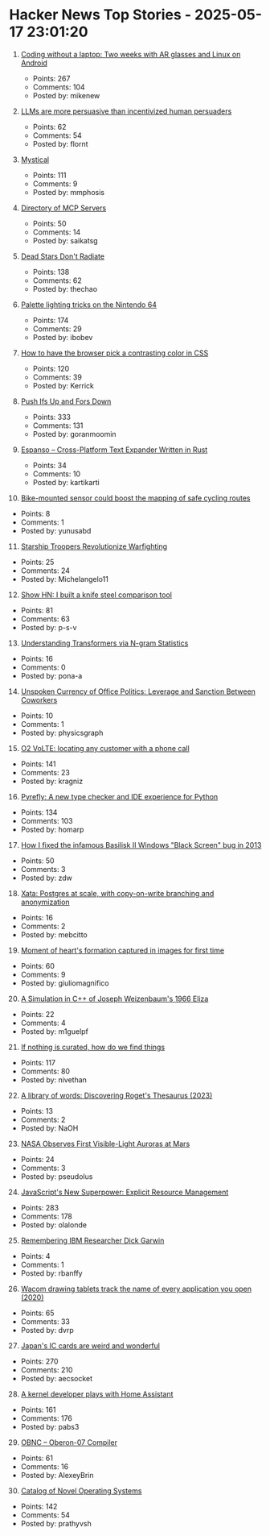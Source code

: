 # Hacker News Top Stories - 2025-05-17 23:01:20

1. [Coding without a laptop: Two weeks with AR glasses and Linux on Android](https://holdtherobot.com/blog/2025/05/11/linux-on-android-with-ar-glasses/)
   - Points: 267
   - Comments: 104
   - Posted by: mikenew

2. [LLMs are more persuasive than incentivized human persuaders](https://arxiv.org/abs/2505.09662)
   - Points: 62
   - Comments: 54
   - Posted by: flornt

3. [Mystical](https://suberic.net/~dmm/projects/mystical/README.html)
   - Points: 111
   - Comments: 9
   - Posted by: mmphosis

4. [Directory of MCP Servers](https://github.com/chatmcp/mcpso)
   - Points: 50
   - Comments: 14
   - Posted by: saikatsg

5. [Dead Stars Don't Radiate](https://johncarlosbaez.wordpress.com/2025/05/17/dead-stars-dont-radiate-and-shrink/)
   - Points: 138
   - Comments: 62
   - Posted by: thechao

6. [Palette lighting tricks on the Nintendo 64](https://30fps.net/pages/palette-lighting-tricks-n64/)
   - Points: 174
   - Comments: 29
   - Posted by: ibobev

7. [How to have the browser pick a contrasting color in CSS](https://webkit.org/blog/16929/contrast-color/)
   - Points: 120
   - Comments: 39
   - Posted by: Kerrick

8. [Push Ifs Up and Fors Down](https://matklad.github.io/2023/11/15/push-ifs-up-and-fors-down.html)
   - Points: 333
   - Comments: 131
   - Posted by: goranmoomin

9. [Espanso – Cross-Platform Text Expander Written in Rust](https://github.com/espanso/espanso)
   - Points: 34
   - Comments: 10
   - Posted by: kartikarti

10. [Bike-mounted sensor could boost the mapping of safe cycling routes](https://newatlas.com/bicycles/proxicycle-bicycle-sensor-safe-cycling-routes/)
   - Points: 8
   - Comments: 1
   - Posted by: yunusabd

11. [Starship Troopers Revolutionize Warfighting](https://perfectingequilibrium.substack.com/p/starship-troopers-revolutionize-warfighting)
   - Points: 25
   - Comments: 24
   - Posted by: Michelangelo11

12. [Show HN: I built a knife steel comparison tool](https://new.knife.day/blog/knife-steel-comparisons/all)
   - Points: 81
   - Comments: 63
   - Posted by: p-s-v

13. [Understanding Transformers via N-gram Statistics](https://arxiv.org/abs/2407.12034)
   - Points: 16
   - Comments: 0
   - Posted by: pona-a

14. [Unspoken Currency of Office Politics: Leverage and Sanction Between Coworkers](https://graphthinking.blogspot.com/2025/05/leverage-and-sanction-between-coworkers.html)
   - Points: 10
   - Comments: 1
   - Posted by: physicsgraph

15. [O2 VoLTE: locating any customer with a phone call](https://mastdatabase.co.uk/blog/2025/05/o2-expose-customer-location-call-4g/)
   - Points: 141
   - Comments: 23
   - Posted by: kragniz

16. [Pyrefly: A new type checker and IDE experience for Python](https://engineering.fb.com/2025/05/15/developer-tools/introducing-pyrefly-a-new-type-checker-and-ide-experience-for-python/)
   - Points: 134
   - Comments: 103
   - Posted by: homarp

17. [How I fixed the infamous Basilisk II Windows "Black Screen" bug in 2013](https://www.downtowndougbrown.com/2025/05/how-i-fixed-the-infamous-basilisk-ii-windows-black-screen-bug-in-2013/)
   - Points: 50
   - Comments: 3
   - Posted by: zdw

18. [Xata: Postgres at scale, with copy-on-write branching and anonymization](https://xata.io/blog/xata-postgres-with-data-branching-and-pii-anonymization)
   - Points: 16
   - Comments: 2
   - Posted by: mebcitto

19. [Moment of heart's formation captured in images for first time](https://www.theguardian.com/science/2025/may/13/heart-cells-mouse-embryo-science-research)
   - Points: 60
   - Comments: 9
   - Posted by: giuliomagnifico

20. [A Simulation in C++ of Joseph Weizenbaum's 1966 Eliza](https://github.com/anthay/ELIZA)
   - Points: 22
   - Comments: 4
   - Posted by: m1guelpf

21. [If nothing is curated, how do we find things](https://tadaima.bearblog.dev/if-nothing-is-curated-how-do-we-find-things/)
   - Points: 117
   - Comments: 80
   - Posted by: nivethan

22. [A library of words: Discovering Roget's Thesaurus (2023)](https://austinkleon.substack.com/p/a-library-of-words)
   - Points: 13
   - Comments: 2
   - Posted by: NaOH

23. [NASA Observes First Visible-Light Auroras at Mars](https://www.jpl.nasa.gov/news/nasa-observes-first-visible-light-auroras-at-mars/)
   - Points: 24
   - Comments: 3
   - Posted by: pseudolus

24. [JavaScript's New Superpower: Explicit Resource Management](https://v8.dev/features/explicit-resource-management)
   - Points: 283
   - Comments: 178
   - Posted by: olalonde

25. [Remembering IBM Researcher Dick Garwin](https://research.ibm.com/blog/richard-garwin-obituary)
   - Points: 4
   - Comments: 1
   - Posted by: rbanffy

26. [Wacom drawing tablets track the name of every application you open (2020)](https://robertheaton.com/2020/02/05/wacom-drawing-tablets-track-name-of-every-application-you-open/)
   - Points: 65
   - Comments: 33
   - Posted by: dvrp

27. [Japan's IC cards are weird and wonderful](https://aruarian.dance/blog/japan-ic-cards/)
   - Points: 270
   - Comments: 210
   - Posted by: aecsocket

28. [A kernel developer plays with Home Assistant](https://lwn.net/SubscriberLink/1017720/7155ecb9602e9ef2/)
   - Points: 161
   - Comments: 176
   - Posted by: pabs3

29. [OBNC – Oberon-07 Compiler](https://miasap.se/obnc/)
   - Points: 61
   - Comments: 16
   - Posted by: AlexeyBrin

30. [Catalog of Novel Operating Systems](https://github.com/prathyvsh/os-catalog)
   - Points: 142
   - Comments: 54
   - Posted by: prathyvsh


